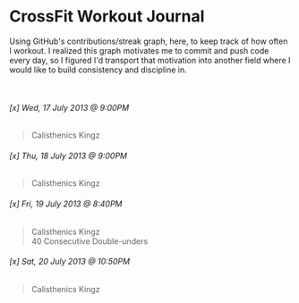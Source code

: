 CrossFit Workout Journal
========

Using GitHub's contributions/streak graph, here, to keep track of how often I workout. I realized this graph
motivates me to commit and push code every day, so I figured I'd transport that motivation into another
field where I would like to build consistency and discipline in.

<br />

###### [x] Wed, 17 July 2013 @ 9:00PM  
  > Calisthenics Kingz

###### [x] Thu, 18 July 2013 @ 9:00PM  
  > Calisthenics Kingz

###### [x] Fri, 19 July 2013 @ 8:40PM  
  > Calisthenics Kingz  
  > 40 Consecutive Double-unders

###### [x] Sat, 20 July 2013 @ 10:50PM  
  > Calisthenics Kingz
